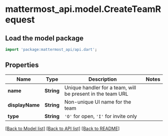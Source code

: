 # mattermost_api.model.CreateTeamRequest

## Load the model package
```dart
import 'package:mattermost_api/api.dart';
```

## Properties
Name | Type | Description | Notes
------------ | ------------- | ------------- | -------------
**name** | **String** | Unique handler for a team, will be present in the team URL | 
**displayName** | **String** | Non-unique UI name for the team | 
**type** | **String** | `'O'` for open, `'I'` for invite only | 

[[Back to Model list]](../README.md#documentation-for-models) [[Back to API list]](../README.md#documentation-for-api-endpoints) [[Back to README]](../README.md)


